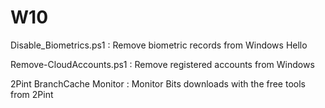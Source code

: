 # W10
  
  Disable_Biometrics.ps1 : Remove biometric records from Windows Hello

  Remove-CloudAccounts.ps1 : Remove registered accounts from Windows
  
  2Pint BranchCache Monitor : Monitor Bits downloads with the free tools from 2Pint
